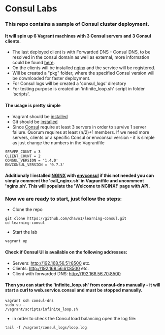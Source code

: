 # Consul Labs

### This repo contains a sample of Consul cluster deployment. 
#### It will spin up 6 Vagrant machines with 3 Consul servers and 3 Consul clients. 
- The last deployed client is with Forwarded DNS - Consul DNS, to be resolved in the consul domain as well as external, more information could be found [here](https://www.consul.io/docs/guides/forwarding.html). 
- On the clients will be installed [nginx](https://www.nginx.com/resources/wiki/) and the service will be registered.
- Will be created a "pkg" folder, where the specified Consul version will be downloaded for faster deployment.
- For Consul logs will be created a 'consul_logs' directory
- For testing purpose is created an 'infinite_loop.sh' script in folder 'scripts'.

#### The usage is pretty simple

- Vagrant should be [installed](https://www.vagrantup.com/)
- Git should be [installed](https://git-scm.com/)
- Since [Consul](https://www.consul.io/) require at least 3 servers in order to survive 1 server failure. Quorum requires at least (n/2)+1 members. If we need more servers, clients or a specific Consul or envconsul version - it is simple as just change the numbers in the Vagrantfile
```
SERVER_COUNT = 3
CLIENT_COUNT = 2
CONSUL_VERSION = '1.4.0'
ENVCONSUL_VERSION = '0.7.3'
```
#### Additionaly I installed [NGINX](https://www.nginx.com/resources/wiki/) with [envconsul](https://github.com/hashicorp/envconsul) if this not needed you can simply comment the 'call_nginx.sh' in Vagrantfile and uncomment 'nginx.sh'. This will populate the 'Welcome to NGINX!' page with API.

### Now we are ready to start, just follow the steps:

- Clone the repo
```
git clone https://github.com/chavo1/learning-consul.git
cd learning-consul
```
- Start the lab
```
vagrant up
```
#### Check if Consul UI is available on the following addresses:
- Servers: http://192.168.56.51:8500 etc.
- Clients: http://192.168.56.61:8500 etc.
- Client with forwarded DNS: http://192.168.56.70:8500

#### Then you can start the 'infinite_loop.sh' from consul-dns manually - it will start a curl to web.service.consul and must be stopped manually.
```
vagrant ssh consul-dns
sudo su -
/vagrant/scripts/infinite_loop.sh
```
- in order to check the Consul load balancing open the log file:
```
tail -f /vagrant/consul_logs/loop.log
```

